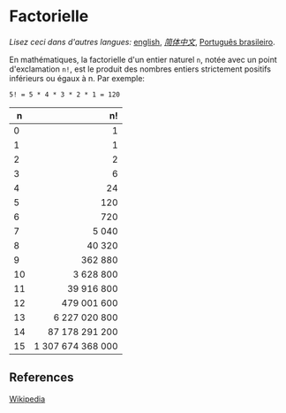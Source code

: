 # Factorielle

_Lisez ceci dans d'autres langues:_
[english](README.md), [_简体中文_](README.zh-CN.md), [Português brasileiro](README.pt-BR.md).

En mathématiques, la factorielle d'un entier naturel `n`,
notée avec un point d'exclamation `n!`, est le produit des nombres entiers
strictement positifs inférieurs ou égaux à n. Par exemple:

```
5! = 5 * 4 * 3 * 2 * 1 = 120
```

| n   |                n! |
| --- | ----------------: |
| 0   |                 1 |
| 1   |                 1 |
| 2   |                 2 |
| 3   |                 6 |
| 4   |                24 |
| 5   |               120 |
| 6   |               720 |
| 7   |             5 040 |
| 8   |            40 320 |
| 9   |           362 880 |
| 10  |         3 628 800 |
| 11  |        39 916 800 |
| 12  |       479 001 600 |
| 13  |     6 227 020 800 |
| 14  |    87 178 291 200 |
| 15  | 1 307 674 368 000 |

## References

[Wikipedia](https://fr.wikipedia.org/wiki/Factorielle)
